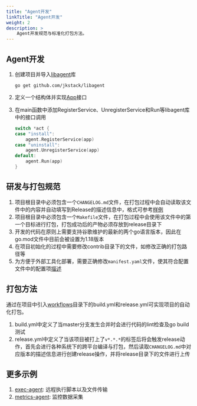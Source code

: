 ```yaml
---
title: "Agent开发"
linkTitle: "Agent开发"
weight: 2
description: >
    Agent开发规范与标准化打包方法。
---
```


## Agent开发

1. 创建项目并导入[libagent](github.com/jkstack/libagent)库

    ```
    go get github.com/jkstack/libagent
    ```
2. 定义一个结构体并实现[App](https://pkg.go.dev/github.com/jkstack/libagent#App)接口
3. 在main函数中添加RegisterService、UnregisterService和Run等libagent库中的接口调用

    ```go
    switch *act {
    case "install":
        agent.RegisterService(app)
    case "uninstall":
        agent.UnregisterService(app)
    default:
        agent.Run(app)
    }
    ```

## 研发与打包规范

1. 项目根目录中必须包含一个`CHANGELOG.md`文件，在打包过程中会自动读取该文件中的内容并自动填写到Release的描述信息中，格式可参考[样例](https://raw.githubusercontent.com/jkstack/example-agent/master/CHANGELOG.md)
2. 项目根目录中必须包含一个`Makefile`文件，在打包过程中会使用该文件中的第一个目标进行打包，打包成功后的产物必须存放到release目录下
3. 开发的代码在原则上需要支持谷歌维护的最新的两个go语言版本，因此在go.mod文件中目前会被设置为1.18版本
4. 在项目初始化的过程中需要修改contrib目录下的文件，如修改正确的打包路径等
5. 为方便于外部工具化部署，需要正确修改`manifest.yaml`文件，使其符合配置文件中的配置项[描述](../manifest)

## 打包方法

通过在项目中引入[workflows](https://github.com/jkstack/example-agent/tree/master/.github/workflows)目录下的build.yml和release.yml可实现项目的自动化打包。

1. build.yml中定义了当master分支发生合并时会进行代码的lint检查及go build测试
2. release.yml中定义了当该项目被打上了`v*.*.*`的标签后将会触发release动作，首先会进行各种系统下的跨平台编译与打包，然后读取`CHANGELOG.md`中对应版本的描述信息进行创建release操作，并将release目录下的文件进行上传

## 更多示例

1. [exec-agent](https://github.com/jkstack/exec-agent): 远程执行脚本以及文件传输
2. [metrics-agent](https://github.com/jkstack/metrics-agent): 监控数据采集
